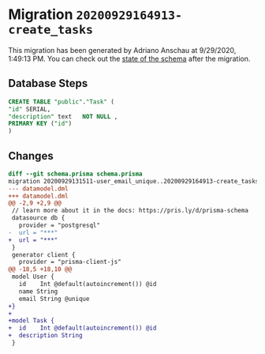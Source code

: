 # Migration `20200929164913-create_tasks`

This migration has been generated by Adriano Anschau at 9/29/2020, 1:49:13 PM.
You can check out the [state of the schema](./schema.prisma) after the migration.

## Database Steps

```sql
CREATE TABLE "public"."Task" (
"id" SERIAL,
"description" text   NOT NULL ,
PRIMARY KEY ("id")
)
```

## Changes

```diff
diff --git schema.prisma schema.prisma
migration 20200929131511-user_email_unique..20200929164913-create_tasks
--- datamodel.dml
+++ datamodel.dml
@@ -2,9 +2,9 @@
 // learn more about it in the docs: https://pris.ly/d/prisma-schema
 datasource db {
   provider = "postgresql"
-  url = "***"
+  url = "***"
 }
 generator client {
   provider = "prisma-client-js"
@@ -18,5 +18,10 @@
 model User {
   id    Int @default(autoincrement()) @id
   name String
   email String @unique
+}
+
+model Task {
+  id    Int @default(autoincrement()) @id
+  description String
 }
```


